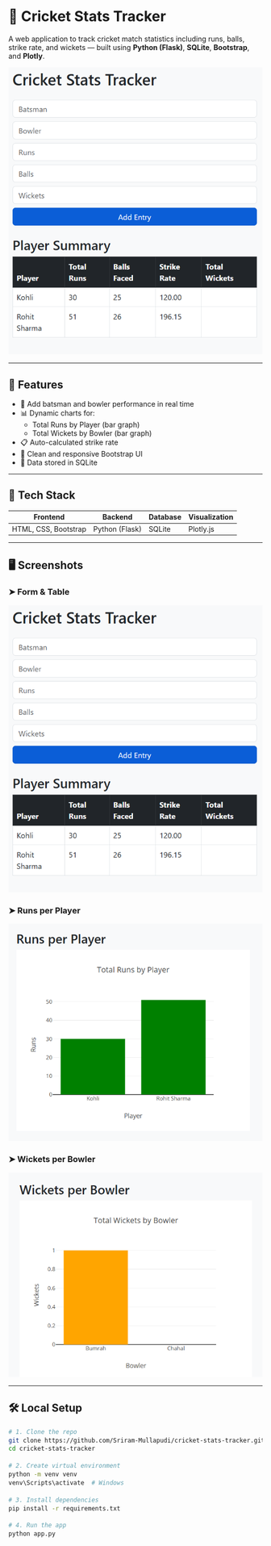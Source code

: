 # 🏏 Cricket Stats Tracker

A web application to track cricket match statistics including runs, balls, strike rate, and wickets — built using **Python (Flask)**, **SQLite**, **Bootstrap**, and **Plotly**.

![App Screenshot](screenshots/form-table.png)


---

## 🚀 Features

- 🎯 Add batsman and bowler performance in real time
- 📊 Dynamic charts for:
  - Total Runs by Player (bar graph)
  - Total Wickets by Bowler (bar graph)
- 📋 Auto-calculated strike rate
- 💅 Clean and responsive Bootstrap UI
- 💾 Data stored in SQLite

---

## 📂 Tech Stack

| Frontend     | Backend     | Database | Visualization |
|--------------|-------------|----------|----------------|
| HTML, CSS, Bootstrap | Python (Flask) | SQLite   | Plotly.js       |

---

## 🖥️ Screenshots

### ➤ Form & Table
![Form Screenshot](screenshots/form-table.png)

### ➤ Runs per Player
![Runs Chart](screenshots/runs-chart.png)

### ➤ Wickets per Bowler
![Wickets Chart](screenshots/wickets-chart.png)

---

## 🛠️ Local Setup

```bash
# 1. Clone the repo
git clone https://github.com/Sriram-Mullapudi/cricket-stats-tracker.git
cd cricket-stats-tracker

# 2. Create virtual environment
python -m venv venv
venv\Scripts\activate  # Windows

# 3. Install dependencies
pip install -r requirements.txt

# 4. Run the app
python app.py
